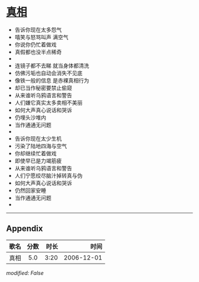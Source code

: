 # [真相](https://music.163.com/song?id=65689)

* 告诉你现在太多怨气
* 嘻笑与怒骂叫声 满空气
* 你说你仍忙着做戏
* 真假都也没半点稀奇
* 
* 连镜子都不去睇 就当身体都清洗
* 仿佛污垢也自动会消失不见底
* 像铁一般的信息 是赤裸真相行为
* 却已当作秘密要禁止偷窥
* 从来谁听乌鸦语言和警告
* 人们嫌它真实太多卖相不美丽
* 如何大声真心说话和哭诉
* 仍埋头沙堆内
* 当作通通无问题
* 
* 告诉你现在太少生机
* 污染了陆地四海与空气
* 你却继续忙着做戏
* 即使早已是力竭筋疲
* 从来谁听乌鸦语言和警告
* 人们宁愿绞尽脑汁掉转真与伪
* 如何大声真心说话和哭诉
* 仍然回家安睡
* 当作通通无问题
* 


---

## Appendix

|歌名|分数|时长|时间|
|:---|:---:|---:|---:|
|真相|5.0|3:20|2006-12-01

*modified: False*
